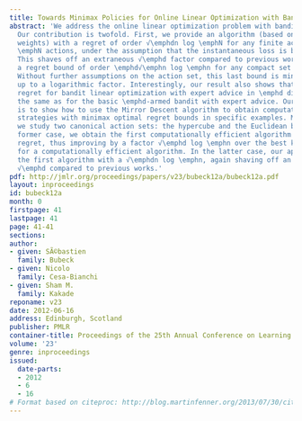 ```yaml
---
title: Towards Minimax Policies for Online Linear Optimization with Bandit Feedback
abstract: 'We address the online linear optimization problem with bandit feedback.
  Our contribution is twofold. First, we provide an algorithm (based on exponential
  weights) with a regret of order √\emphdn log \emphN for any finite action set with
  \emphN actions, under the assumption that the instantaneous loss is bounded by 1.
  This shaves off an extraneous √\emphd factor compared to previous works, and gives
  a regret bound of order \emphd√\emphn log \emphn for any compact set of actions.
  Without further assumptions on the action set, this last bound is minimax optimal
  up to a logarithmic factor. Interestingly, our result also shows that the minimax
  regret for bandit linear optimization with expert advice in \emphd dimension is
  the same as for the basic \emphd-armed bandit with expert advice. Our second contribution
  is to show how to use the Mirror Descent algorithm to obtain computationally efficient
  strategies with minimax optimal regret bounds in specific examples. More precisely
  we study two canonical action sets: the hypercube and the Euclidean ball. In the
  former case, we obtain the first computationally efficient algorithm with a \emphd√\emphn
  regret, thus improving by a factor √\emphd log \emphn over the best known result
  for a computationally efficient algorithm. In the latter case, our approach gives
  the first algorithm with a √\emphdn log \emphn, again shaving off an extraneous
  √\emphd compared to previous works.'
pdf: http://jmlr.org/proceedings/papers/v23/bubeck12a/bubeck12a.pdf
layout: inproceedings
id: bubeck12a
month: 0
firstpage: 41
lastpage: 41
page: 41-41
sections: 
author:
- given: SÃ©bastien
  family: Bubeck
- given: Nicolo
  family: Cesa-Bianchi
- given: Sham M.
  family: Kakade
reponame: v23
date: 2012-06-16
address: Edinburgh, Scotland
publisher: PMLR
container-title: Proceedings of the 25th Annual Conference on Learning Theory
volume: '23'
genre: inproceedings
issued:
  date-parts:
  - 2012
  - 6
  - 16
# Format based on citeproc: http://blog.martinfenner.org/2013/07/30/citeproc-yaml-for-bibliographies/
---
```


